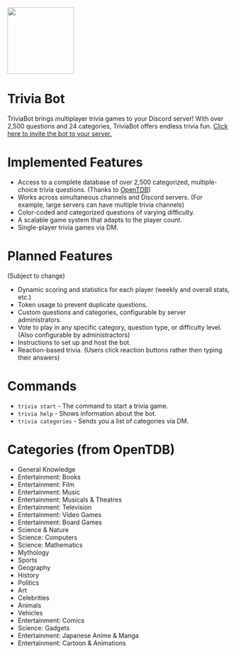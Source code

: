 <img src=http://lakeys.net/triviabot/profile_t.png width=150 height=150>

# Trivia Bot
TriviaBot brings multiplayer trivia games to your Discord server! With over 2,500 questions and 24 categories, TriviaBot offers endless trivia fun.
[Click here to invite the bot to your server.](https://discordapp.com/oauth2/authorize?client_id=337654994461261825&scope=bot)

# Implemented Features
- Access to a complete database of over 2,500 categorized, multiple-choice trivia questions. (Thanks to [OpenTDB](https://opentdb.com))
- Works across simultaneous channels and Discord servers. (For example, large servers can have multiple trivia channels)
- Color-coded and categorized questions of varying difficulty.
- A scalable game system that adapts to the player count.
- Single-player trivia games via DM.

# Planned Features
(Subject to change)
- Dynamic scoring and statistics for each player (weekly and overall stats, etc.)
- Token usage to prevent duplicate questions.
- Custom questions and categories, configurable by server administrators.
- Vote to play in any specific category, question type, or difficulty level. (Also configurable by administractors)
- Instructions to set up and host the bot.
- Reaction-based trivia. (Users click reaction buttons rather then typing their answers)

# Commands
- `trivia start` - The command to start a trivia game.
- `trivia help` - Shows information about the bot.
- `trivia categories` - Sends you a list of categories via DM.

# Categories (from OpenTDB)
- General Knowledge
- Entertainment: Books
- Entertainment: Film
- Entertainment: Music
- Entertainment: Musicals & Theatres
- Entertainment: Television
- Entertainment: Video Games
- Entertainment: Board Games
- Science & Nature
- Science: Computers
- Science: Mathematics
- Mythology
- Sports
- Geography
- History
- Politics
- Art
- Celebrities
- Animals
- Vehicles
- Entertainment: Comics
- Science: Gadgets
- Entertainment: Japanese Anime & Manga
- Entertainment: Cartoon & Animations
